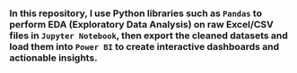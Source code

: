 ### **In this repository**, I use Python libraries such as `Pandas` to perform EDA (Exploratory Data Analysis) on raw Excel/CSV files in `Jupyter Notebook`, then export the cleaned datasets and load them into `Power BI` to create interactive dashboards and actionable insights.
